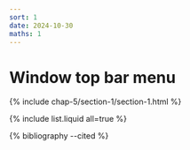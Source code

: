 ```yaml
---
sort: 1
date: 2024-10-30
maths: 1
---
```


# Window top bar menu


{% include chap-5/section-1/section-1.html %}

{% include list.liquid all=true %}

{% bibliography --cited %}

